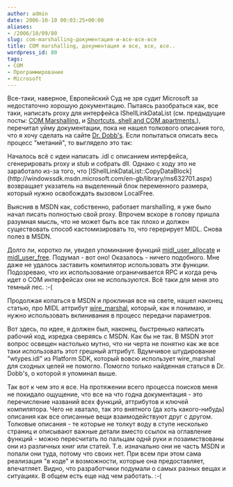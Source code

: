 ```yaml
---
author: admin
date: 2006-10-10 00:03:25+00:00
aliases:
- /2006/10/09/80
slug: com-marshalling-документация-и-все-все-все
title: COM marshalling, документация и все, все, все..
wordpress_id: 80
tags:
- COM
- Программирование
- Microsoft
---
```


Все-таки, наверное, Европейский Суд не зря судит Microsoft за недостаточно хорошую документацию. Пытаясь разобраться как, все таки, написать proxy для интерфейса IShellLinkDataList (см. предыдущие посты: [COM Marshalling.](http://blog.not-a-kernel-guy.com/2006/10/07/78) и [Shortcuts, shell and COM apartments.](http://blog.not-a-kernel-guy.com/2006/10/04/76)), перечитал уйму документации, пока не нашел толкового описания того, что я хочу сделать на сайте [Dr. Dobb's](http://www.ddj.com/dept/windows/184416483). Если попытаться описать весь процесс "метаний", то выглядело это так:

<!--more-->Началось всё с идеи написать .idl с описанием интерфейса, сгенерировать proxy и stub и собрать dll. Однако с ходу это не заработало из-за того, что [IShellLinkDataList::CopyDataBlock](http://windowssdk.msdn.microsoft.com/en-gb/library/ms632701.aspx) возвращает указатель на выделенный блок переменного размера, который нужно освобождать вызовом LocalFree.

Выяснив в MSDN как, собственно, работает marshalling, я уже было начал писать полностью свой proxy. Впрочем вскоре в голову пришла разумная мысль, что не может быть все так плохо и должен существовать способ кастомизировать то, что герерирует MIDL. Снова полез в MSDN. 

Долго ли, коротко ли, увидел упоминание функций [midl_user_allocate](http://msdn.microsoft.com/library/default.asp?url=/library/en-us/midl/midl/midl_user_allocate_1.asp) и [midl_user_free](http://msdn.microsoft.com/library/default.asp?url=/library/en-us/midl/midl/midl_user_free_1.asp). Подумал - вот оно! Оказалось - ничего подобного. Мне даже не удалось заставить компилятор использовать эти функции. Подозреваю, что их использование ограничивается RPC и когда речь идет о COM интерфейсах они не используются. Всё таки для меня это темный лес. :-(

Продолжая копаться в MSDN и проклиная все на свете, нашел наконец статью, про MIDL аттрибут [wire_marshal](http://msdn.microsoft.com/library/default.asp?url=/library/en-us/midl/midl/wire_marshal.asp), который, как я понимаю, и нужно использовать вклинивания в процесс передачи параметров. 

Вот здесь, по идее, я должен был, наконец, быстренько написать рабочий код, изредка сверяясь с MSDN. Как бы не так. В MSDN этот вопрос освещен настолько мутно, что ни черта не понятно как же все таки использовать этот грешный аттрибут. Вдумчивое штудирование "wtypes.idl" из Platform SDK, который вовсю использует wire_marshal для сходных целей не помогло. Помогло только найденная статься в Dr. Dobb's, о которой я упоминал выше.

Так вот к чем это я все. На протяжении всего процесса поисков меня не покидало ощущение, что все на что годна документация - это перечисление названий всех функций, аттрибутов и ключей компилятора. Чего не хватало, так это внятного (да хоть какого-нибудь) описания как все описанные вещи взаимодействуют друг с другом. Толковые описания - те которые не толкут воду в ступе несколько страниц и описывают важные детали вместо ссылок на оглавление функций - можно пересчитать по пальцам однй руки и позаимствованы они из различных книг или статей. Т.е. изначально они не часть MSDN и попали они туда, потому что своих нет. При всем при этом сама реализация "в коде" и возможности, которые она предоставляет, впечатляет. Видно, что разработчики подумали о самых разных вещах и ситуациях. В общем есть еще над чем работать. :-(
